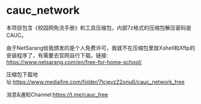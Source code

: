 # cauc_network

本项目包含《校园网免流手册》和工具压缩包，内部7z格式的压缩包解压密码是CAUC。

由于NetSarang给我颁发的是个人免费许可，我就不在压缩包里放Xshell和Xftp的安装程序了，有需要去官网自行下载。链接: https://www.netsarang.com/en/free-for-home-school/

压缩包下载地址:https://www.mediafire.com/folder/7lcjevz22onu6/cauc_network_free

消息&通知Channel:https://t.me/cauc_free
